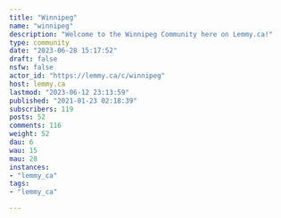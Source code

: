 ```yaml
---
title: "Winnipeg" 
name: "winnipeg"
description: "Welcome to the Winnipeg Community here on Lemmy.ca!"
type: community
date: "2023-06-28 15:17:52"
draft: false
nsfw: false
actor_id: "https://lemmy.ca/c/winnipeg"
host: lemmy.ca
lastmod: "2023-06-12 23:13:59"
published: "2021-01-23 02:18:39"
subscribers: 119
posts: 52
comments: 116
weight: 52
dau: 6
wau: 15
mau: 28
instances:
- "lemmy_ca"
tags: 
- "lemmy_ca"

---
```

